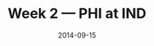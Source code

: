 ---
layout: game
title: Week 2 — PHI at IND
season: 2014
game_id: 2014_02_PHI_IND
week: 2
date: 2014-09-15
home_team: IND
away_team: PHI
final_home: 27
final_away: 30
pbp_url: /assets/data/pbp/2014/2014_02_PHI_IND.csv.gz
---